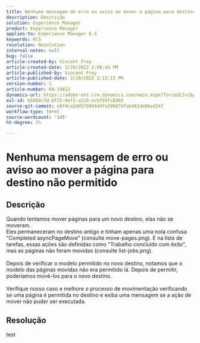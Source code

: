 ```yaml
---
title: Nenhuma mensagem de erro ou aviso ao mover a página para destino não permitido
description: Descrição
solution: Experience Manager
product: Experience Manager
applies-to: Experience Manager 6.5
keywords: KCS
resolution: Resolution
internal-notes: null
bug: false
article-created-by: Vincent Frey
article-created-date: 3/29/2022 2:08:43 PM
article-published-by: Vincent Frey
article-published-date: 3/29/2022 2:12:13 PM
version-number: 1
article-number: KA-19022
dynamics-url: https://adobe-ent.crm.dynamics.com/main.aspx?forceUCI=1&pagetype=entityrecord&etn=knowledgearticle&id=cb6c75bb-69af-ec11-9840-0022480bd820
exl-id: 66086c3d-bf15-4ef2-a2c6-ecbf94fc84b5
source-git-commit: e8f4ca2dd578944d4fe399074fab461de88ad247
workflow-type: tm+mt
source-wordcount: '145'
ht-degree: 2%

---
```


# Nenhuma mensagem de erro ou aviso ao mover a página para destino não permitido

## Descrição

Quando tentamos mover páginas para um novo destino, elas não se moveram.<br>Eles permaneceram no destino antigo e tinham apenas uma nota confusa &quot;Completed asyncPageMove&quot; (consulte move-pages.png). E na lista de tarefas, essas ações são definidas como &quot;Trabalho concluído com êxito&quot;, mas as páginas não foram movidas (consulte list-jobs.png).<br><br>Depois de verificar o modelo permitido no novo destino, notamos que o modelo das páginas movidas não era permitido lá. Depois de permitir, poderíamos movê-los para o novo destino.<br><br>Verifique nosso caso e melhore o processo de movimentação verificando se uma página é permitida no destino e exiba uma mensagem se a ação de mover não puder ser executada.

## Resolução


test
